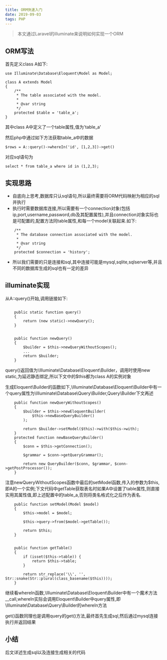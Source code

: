 ```yaml
---
title: ORM快速入门
date: 2019-09-03
tags: PHP
---
```

>本文通过Laravel的illuminate来说明如何实现一个ORM

## ORM写法


首先定义class A如下:
```
use Illuminate\Database\Eloquent\Model as Model;

class A extends Model
{
    /**
     * The table associated with the model.
     *
     * @var string
     */
    protected $table = 'table_a';
}

```
其中class A中定义了一个table属性,值为'table_a'

然后php中通过如下方法获取table_a中的数据

```
$rows = A::query()->whereIn('id', [1,2,3])->get()

```
对应sql语句为
```
select * from table_a where id in (1,2,3);
```

## 实现思路

* 自底向上思考,数据库只认sql语句,所以最终需要将ORM代码映射为相应的sql并执行
* 执行时需要数据库连接,所以需要有一个connection对象(包括ip,port,username,password,db及其配置属性),并且connection对象实际也是可配置的,配置方法同table属性,和每一个model关联起来.如下:
```
    /**
     * The database connection associated with the model.
     *
     * @var string
     */
    protected $connection = 'history';
```
* 所以我们需要的只是连接和sql,其中连接可能是mysql,sqlite,sqlserver等,并且不同的数据库生成的sql也有一定的差异

## illuminate实现

从A::query()开始,调用链接如下:
```

    public static function query()
    {
        return (new static)->newQuery();
    }


    public function newQuery()
    {
        $builder = $this->newQueryWithoutScopes();
        ...
        return $builder;
    }
```
query()返回值为\Illuminate\Database\Eloquent\Builder，调用时使用new static,为延迟静态绑定,所以下文中的$this都为class A的实例对象


生成Eloquent\Builder的函数如下,\Illuminate\Database\Eloquent\Builder中有一个query属性为\Illuminate\Database\Query\Builder,Query\Builder下文再述
```
    public function newQueryWithoutScopes()
    {
        $builder = $this->newEloquentBuilder(
            $this->newBaseQueryBuilder()
        );

        return $builder->setModel($this)->with($this->with);
    }
    protected function newBaseQueryBuilder()
    {
        $conn = $this->getConnection();

        $grammar = $conn->getQueryGrammar();

        return new QueryBuilder($conn, $grammar, $conn->getPostProcessor());
    }
```

注意newQueryWithoutScopes函数中最后的setModel函数,传入的参数为$this,即A的一个实例;下文代码中getTable获取表名时如果A中设置了table属性,则直接实用其属性值,即上述配置中的table_a,否则将类名格式化之后作为表名.
```
    public function setModel(Model $model)
    {
        $this->model = $model;

        $this->query->from($model->getTable());

        return $this;
    }


    public function getTable()
    {
        if (isset($this->table)) {
            return $this->table;
        }

        return str_replace('\\', '', Str::snake(Str::plural(class_basename($this))));
    }
```

继续看whereIn函数,\Illuminate\Database\Eloquent\Builder中有一个魔术方法__call,whereIn实际会调用Eloquent\Builder中query属性,即\Illuminate\Database\Query\Builder的whereIn方法 

get()函数同理也是调用query的get()方法,最终首先生成sql,然后通过mysql连接执行并返回结果

## 小结
后文详述生成sql以及连接生成相关的代码

